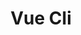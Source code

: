 ---
title: Vue Cli
slug: vue-cli
description: الوصف
icon: name.png
cover: vue.png
extends: _layouts.subcategory
section: body
category: vue
---